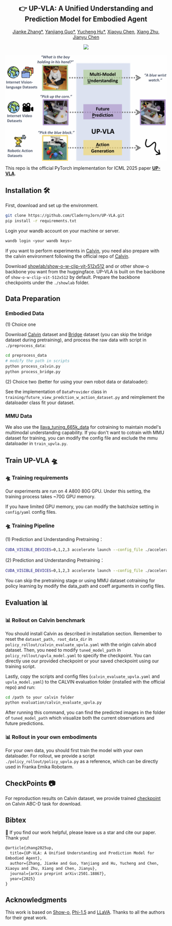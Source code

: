 <div align="center">
<h2><center>👉 UP-VLA: A Unified Understanding and Prediction Model for Embodied Agent</h2>

[Jianke Zhang*](), [Yanjiang Guo*](), [Yucheng Hu*](), [Xiaoyu Chen](), [Xiang Zhu](), [Jianyu Chen]()


<a href='https://arxiv.org/abs/2501.18867'><img src='https://img.shields.io/badge/ArXiv-2501.18867-red'></a> 
<!-- <a href='https://sites.google.com/view/pad-paper'><img src='https://img.shields.io/badge/Project-Page-Blue'></a>  -->

</div>
<div align=center>
<img src="gallery/upvla.png" alt="UP-VLA samples" align="middle"/>
</div>



This repo is the official PyTorch implementation for ICML 2025 paper [**UP-VLA**](https://arxiv.org/abs/2501.18867).

<!-- ## Friendship Link 🔥

🔥🔥🔥**Dec. 2024:** We are excited to announce our latest work [**Video Prediction Policy: A Generalist Robot Policy with Predictive Visual Representations**](https://video-prediction-policy.github.io/) which is even stronger and faster. Video-Prediction-Policy finetune a video foundation model on manipulation domain with internet maniplation datasets to guide action learning. -->


##  Installation 🛠️
First, download and set up the environment.

```bash
git clone https://github.com/CladernyJorn/UP-VLA.git
pip install -r requirements.txt
```
Login your wandb account on your machine or server.
```bash
wandb login <your wandb keys>
```

If you want to perform experiments in [Calvin](https://arxiv.org/pdf/2112.03227), you need also prepare with the calvin environment following the official repo of [Calvin](https://github.com/mees/calvin.git).

Download [showlab/show-o-w-clip-vit-512x512](https://huggingface.co/showlab/show-o-w-clip-vit-512x512) and or other show-o backbone you want from the huggingface. UP-VLA is built on the backbone of `show-o-w-clip-vit-512x512` by default. Prepare the backbone checkpoints under the `./showlab` folder.

## Data Preparation
### Embodied Data
(1) Choice one

Download [Calvin](https://github.com/mees/calvin.git) dataset and [Bridge](https://docs.google.com/spreadsheets/d/1rPBD77tk60AEIGZrGSODwyyzs5FgCU9Uz3h-3_t2A9g/edit?gid=0#gid=0) dataset (you can skip the bridge dataset during pretraining), and process the raw data with script in `./preprocess_data`:
```bash
cd preprocess_data
# modify the path in scripts
python process_calvin.py
python process_bridge.py
```

(2) Choice two (better for using your own robot data or dataloader):

See the implementation of `DataProvider` class in `training/future_view_predction_w_action_dataset.py` and reimplement the dataloader class fit your dataset.

### MMU Data
We also use the [llava_tuning_665k_data](https://huggingface.co/datasets/liuhaotian/LLaVA-Instruct-150K/blob/main/llava_v1_5_mix665k.json) for cotraining to maintain model's multimodal understanding capability. If you don't want to cotrain with MMU dataset for training, you can modify the config file and exclude the mmu dataloader in `train_upvla.py`.

## Train UP-VLA 🛸 
### 🛸 Training requirements
Our experiments are run on 4 A800 80G GPU. Under this setting, the training process takes ~70G GPU memory. 

If you have limited GPU memory, you can modify the batchsize setting in `config/yaml` config files. 

### 🛸 Training Pipeline
(1) Prediction and Understanding Pretraining：
```bash
CUDA_VISIBLE_DEVICES=0,1,2,3 accelerate launch --config_file ./accelerate_configs/4_gpus_deepspeed_zero2.yaml --main_process_port=8888 train_upvla.py config=./config/upvla_pred_tuning.yaml
```

(2) Prediction and Understanding Pretraining：
```bash
CUDA_VISIBLE_DEVICES=0,1,2,3 accelerate launch --config_file ./accelerate_configs/4_gpus_deepspeed_zero2.yaml --main_process_port=8888 train_upvla.py config=./config/upvla_action_tuning.yaml
```

You can skip the pretraining stage or using MMU dataset cotraining for policy learning by modify the data_path and coeff arguments in config files.


## Evaluation 📊

### 📊 Rollout on Calvin benchmark
You should install Calvin as described in installation section. Remember to reset the `dataset_path, root_data_dir` in `policy_rollout/calvin_evaluate_upvla.yaml` with the origin calvin abcd dataset. Then, you need to modify `tuned_model_path` in `policy_rollout/upvla_model.yaml` to specify the checkpoint. You can directly use our provided checkpoint or your saved checkpoint using our training script.

Lastly, copy the scripts and config files (`calvin_evaluate_upvla.yaml` and `upvla_model.yaml`) to the CALVIN evaluation folder (installed with the official repo) and run: 
```bash
cd /path to your calvin folder
python evaluation/calvin_evaluate_upvla.py
```
After running this command, you can find the predicted images in the folder of `tuned_model_path` which visualize both the current observations and future predictions.

### 📊 Rollout in your own embodiments
For your own data, you should first train the model with your own dataloader. For rollout, we provide a script `./policy_rollout/policy_upvla.py` as a reference, which can be directly used in Franka Emika Robotarm.

## CheckPoints 📷
For reproduction results on Calvin dataset, we provide trained [checkpoint](https://huggingface.co/CladernyJorn/UP-VLA-Calvin/tree/main) on Calvin ABC-D task for download.

## Bibtex 
🌟 If you find our work helpful, please leave us a star and cite our paper. Thank you!
```
@article{zhang2025up,
  title={UP-VLA: A Unified Understanding and Prediction Model for Embodied Agent},
  author={Zhang, Jianke and Guo, Yanjiang and Hu, Yucheng and Chen, Xiaoyu and Zhu, Xiang and Chen, Jianyu},
  journal={arXiv preprint arXiv:2501.18867},
  year={2025}
}
```
## Acknowledgments
This work is based on [Show-o](https://github.com/showlab/Show-o), [Phi-1.5](https://huggingface.co/microsoft/phi-1_5) and [LLaVA](https://github.com/haotian-liu/LLaVA). Thanks to all the authors for their great work.